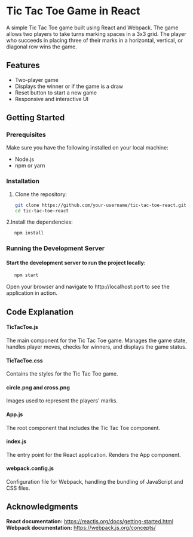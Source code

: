 # Tic Tac Toe Game in React

A simple Tic Tac Toe game built using React and Webpack. The game allows two players to take turns marking spaces in a 3x3 grid. The player who succeeds in placing three of their marks in a horizontal, vertical, or diagonal row wins the game.
## Features

- Two-player game
- Displays the winner or if the game is a draw
- Reset button to start a new game
- Responsive and interactive UI

## Getting Started

### Prerequisites

Make sure you have the following installed on your local machine:

- Node.js
- npm or yarn

### Installation

1. Clone the repository:
   ```bash
   git clone https://github.com/your-username/tic-tac-toe-react.git
   cd tic-tac-toe-react
   ```
2.Install the dependencies:
```bash
   npm install
```

### Running the Development Server

#### Start the development server to run the project locally:
```bash
   npm start
```

Open your browser and navigate to http://localhost:port to see the application in action.

## Code Explanation
#### TicTacToe.js
The main component for the Tic Tac Toe game. Manages the game state, handles player moves, checks for winners, and displays the game status.

#### TicTacToe.css
Contains the styles for the Tic Tac Toe game.

#### circle.png and cross.png
Images used to represent the players' marks.

#### App.js
The root component that includes the Tic Tac Toe component.

#### index.js
The entry point for the React application. Renders the App component.

#### webpack.config.js
Configuration file for Webpack, handling the bundling of JavaScript and CSS files.



## Acknowledgments
**React documentation:** https://reactjs.org/docs/getting-started.html
**Webpack documentation:** https://webpack.js.org/concepts/
